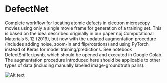 # DefectNet
Complete workflow for locating atomic defects in electron microscopy movies using only a single movie frame for generation of a training set. This is based on the idea described originally in our paper npj Computational Materials 5, 12 (2019), but now with the updated augmentation procedure (includes adding noise, zoom-in and flip/rotations) and using PyTorch instead of Keras for model training/predictions. See notebook DefectSniffer.ipynb, which should be opened and executed in Google Colab. The augmentation procedure introduced here should be applicable to other types of data (including manually labeled image-groundtruth pairs).

![Alt text](https://github.com/pycroscopy/AICrystallographer/blob/master/DefectNet/DefectNet.png?raw=true, "DefectNet")
